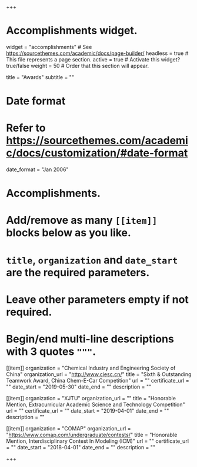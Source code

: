 +++
# Accomplishments widget.
widget = "accomplishments"  # See https://sourcethemes.com/academic/docs/page-builder/
headless = true  # This file represents a page section.
active = true  # Activate this widget? true/false
weight = 50  # Order that this section will appear.

title = "Awards"
subtitle = ""

# Date format
#   Refer to https://sourcethemes.com/academic/docs/customization/#date-format
date_format = "Jan 2006"

# Accomplishments.
#   Add/remove as many `[[item]]` blocks below as you like.
#   `title`, `organization` and `date_start` are the required parameters.
#   Leave other parameters empty if not required.
#   Begin/end multi-line descriptions with 3 quotes `"""`.

[[item]]
  organization = "Chemical Industry and Engineering Society of China"
  organization_url = "http://www.ciesc.cn/"
  title = "Sixth & Outstanding Teamwork Award, China Chem-E-Car Competition"
  url = ""
  certificate_url = ""
  date_start = "2019-05-30"
  date_end = ""
  description = ""

[[item]]
  organization = "XJTU"
  organization_url = ""
  title = "Honorable Mention, Extracurricular Academic Science and Technology Competition"
  url = ""
  certificate_url = ""
  date_start = "2019-04-01"
  date_end = ""
  description = ""
  
[[item]]
  organization = "COMAP"
  organization_url = "https://www.comap.com/undergraduate/contests/"
  title = "Honorable Mention, Interdisciplinary Contest In Modeling (ICM)"
  url = ""
  certificate_url = ""
  date_start = "2018-04-01"
  date_end = ""
  description = ""

+++
